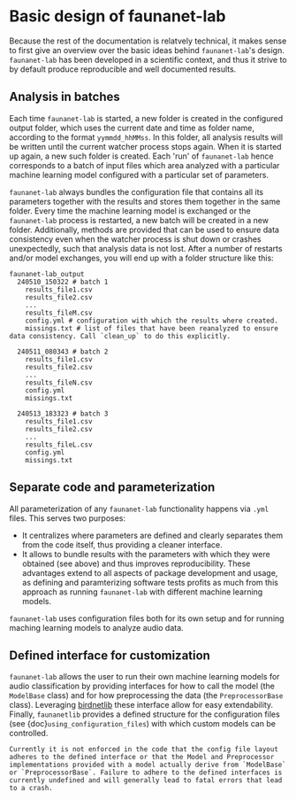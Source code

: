 # Basic design of faunanet-lab
Because the rest of the documentation is relatvely technical, it makes sense to first give an overview over the basic ideas behind `faunanet-lab`'s design.
`faunanet-lab` has been developed in a scientific context, and thus it strive to by default produce reproducible and well documented results.

## Analysis in batches
Each time `faunanet-lab` is started, a new folder is created in the configured output folder, which uses the current date and time as folder name, according to the format `yymmdd_hhMMss`. In this folder, all analysis results will be written until the current watcher process stops again. When it is started up again, a new such folder is created. Each 'run' of `faunanet-lab` hence corresponds to a batch of input files which area analyzed with a particular machine learning model configured with a particular set of parameters. 

`faunanet-lab` always bundles the configuration file that contains all its parameters together with the results and stores them together in the same folder. 
Every time the machine learning model is exchanged or the `faunanet-lab` process is restarted, a new batch will be created in a new folder. 
Additionally, methods are provided that can be used to ensure data consistency even when the watcher process is shut down or crashes unexpectedly, such that analysis data is not lost. 
After a number of restarts and/or model exchanges, you will end up with a folder structure like this: 
```
faunanet-lab_output
  240510_150322 # batch 1
    results_file1.csv
    results_file2.csv
    ...
    results_fileM.csv 
    config.yml # configuration with which the results where created.
    missings.txt # list of files that have been reanalyzed to ensure data consistency. Call `clean_up` to do this explicitly.
    
  240511_080343 # batch 2
    results_file1.csv
    results_file2.csv
    ...
    results_fileN.csv 
    config.yml
    missings.txt 
    
  240513_183323 # batch 3
    results_file1.csv
    results_file2.csv
    ...
    results_fileL.csv 
    config.yml 
    missings.txt 
```

## Separate code and parameterization 
All parameterization of any `faunanet-lab` functionality happens via `.yml` files. This serves two purposes:  
- It centralizes where parameters are defined and clearly separates them from the code itself, thus providing a cleaner interface. 
- It allows to bundle results with the parameters with which they were obtained (see above) and thus improves reproducibility. These advantages extend to all aspects of package development and usage, as defining and paramterizing software tests profits as much from this approach as running `faunanet-lab` with different machine learning models.

`faunanet-lab` uses configuration files both for its own setup and for running maching learning models to analyze audio data. 

## Defined interface for customization
`faunanet-lab` allows the user to run their own machine learning models for audio classification by providing interfaces for how to call the model (the `ModelBase` class) and for how preprocessing the data (the `PreprocessorBase` class). Leveraging [birdnetlib](https://github.com/joeweiss/birdnetlib) these interface allow for easy extendability. Finally, `faunanetlib` provides a defined structure for the configuration files (see {doc}`using_configuration_files`) with which custom models can be controlled.

```{important}
Currently it is not enforced in the code that the config file layout adheres to the defined interface or that the Model and Preprocessor implementations provided with a model actually derive from `ModelBase` or `PreprocessorBase`. Failure to adhere to the defined interfaces is currently undefined and will generally lead to fatal errors that lead to a crash. 
```